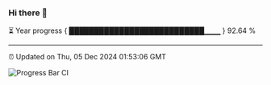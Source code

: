### Hi there 👋

⏳ Year progress { ███████████████████████████▁▁▁ } 92.64 %

---

⏰ Updated on Thu, 05 Dec 2024 01:53:06 GMT

![Progress Bar CI](https://github.com/ZhaoGui/ZhaoGui/workflows/Progress%20Bar%20CI/badge.svg)
